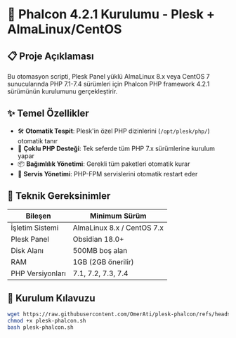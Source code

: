 # 🚀 Phalcon 4.2.1 Kurulumu - Plesk + AlmaLinux/CentOS

## 📋 Proje Açıklaması

Bu otomasyon scripti, Plesk Panel yüklü AlmaLinux 8.x veya CentOS 7 sunucularında PHP 7.1-7.4 sürümleri için Phalcon PHP framework 4.2.1 sürümünün kurulumunu gerçekleştirir.

## ✨ Temel Özellikler

- 🛠️ **Otomatik Tespit**: Plesk'in özel PHP dizinlerini (`/opt/plesk/php/`) otomatik tanır
- 🔄 **Çoklu PHP Desteği**: Tek seferde tüm PHP 7.x sürümlerine kurulum yapar
- 📦 **Bağımlılık Yönetimi**: Gerekli tüm paketleri otomatik kurar
- 🔧 **Servis Yönetimi**: PHP-FPM servislerini otomatik restart eder

## 🧰 Teknik Gereksinimler

| Bileşen | Minimum Sürüm |
|---------|--------------|
| İşletim Sistemi | AlmaLinux 8.x / CentOS 7.x |
| Plesk Panel | Obsidian 18.0+ |
| Disk Alanı | 500MB boş alan |
| RAM | 1GB (2GB önerilir) |
| PHP Versiyonları | 7.1, 7.2, 7.3, 7.4 |

## 🚀 Kurulum Kılavuzu


```bash
wget https://raw.githubusercontent.com/OmerAti/plesk-phalcon/refs/heads/main/plesk-phalcon.sh
chmod +x plesk-phalcon.sh
bash plesk-phalcon.sh
